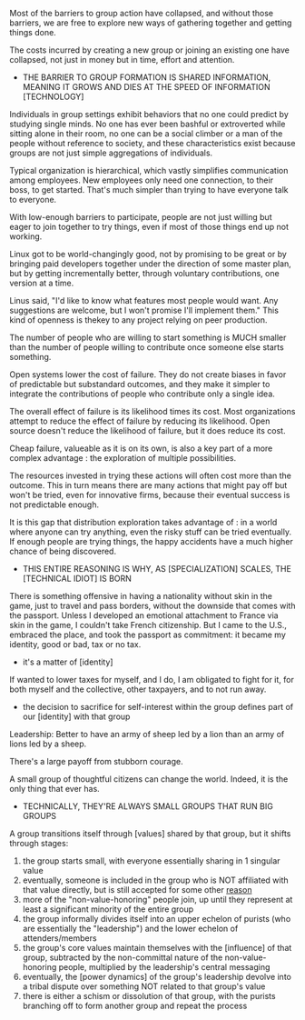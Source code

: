 
Most of the barriers to group action have collapsed, and without those barriers, we are free to explore new ways of gathering together and getting things done.

The costs incurred by creating a new group or joining an existing one have collapsed, not just in money but in time, effort and attention.
- THE BARRIER TO GROUP FORMATION IS SHARED INFORMATION, MEANING IT GROWS AND DIES AT THE SPEED OF INFORMATION [TECHNOLOGY]

Individuals in group settings exhibit behaviors that no one could predict by studying single minds. No one has ever been bashful or extroverted while sitting alone in their room, no one can be a social climber or a man of the people without reference to society, and these characteristics exist because groups are not just simple aggregations of individuals.

Typical organization is hierarchical, which vastly simplifies communication among employees. New employees only need one connection, to their boss, to get started. That's much simpler than trying to have everyone talk to everyone.

With low-enough barriers to participate, people are not just willing but eager to join together to try things, even if most of those things end up not working.

Linux got to be world-changingly good, not by promising to be great or by bringing paid developers together under the direction of some master plan, but by getting incrementally better, through voluntary contributions, one version at a time.

Linus said, "I'd like to know what features most people would want. Any suggestions are welcome, but I won't promise I'll implement them." This kind of openness is thekey to any project relying on peer production.

The number of people who are willing to start something is MUCH smaller than the number of people willing to contribute once someone else starts something.

Open systems lower the cost of failure. They do not create biases in favor of predictable but substandard outcomes, and they make it simpler to integrate the contributions of people who contribute only a single idea.

The overall effect of failure is its likelihood times its cost. Most organizations attempt to reduce the effect of failure by reducing its likelihood. Open source doesn't reduce the likelihood of failure, but it does reduce its cost.

Cheap failure, valueable as it is on its own, is also a key part of a more complex advantage : the exploration of multiple possibilities.

The resources invested in trying these actions will often cost more than the outcome. This in turn means there are many actions that might pay off but won't be tried, even for innovative firms, because their eventual success is not predictable enough.

It is this gap that distribution exploration takes advantage of : in a world where anyone can try anything, even the risky stuff can be tried eventually. If enough people are trying things, the happy accidents have a much higher chance of being discovered.
- THIS ENTIRE REASONING IS WHY, AS [SPECIALIZATION] SCALES, THE [TECHNICAL IDIOT] IS BORN

There is something offensive in having a nationality without skin in the game, just to travel and pass borders, without the downside that comes with the passport.
Unless I developed an emotional attachment to France via skin in the game, I couldn't take French citizenship.
But I came to the U.S., embraced the place, and took the passport as commitment: it became my identity, good or bad, tax or no tax.
- it's a matter of [identity]

If wanted to lower taxes for myself, and I do, I am obligated to fight for it, for both myself and the collective, other taxpayers, and to not run away.
- the decision to sacrifice for self-interest within the group defines part of our [identity] with that group

Leadership: Better to have an army of sheep led by a lion than an army of lions led by a sheep.

There's a large payoff from stubborn courage.

A small group of thoughtful citizens can change the world. Indeed, it is the only thing that ever has.
- TECHNICALLY, THEY'RE ALWAYS SMALL GROUPS THAT RUN BIG GROUPS

A group transitions itself through [values] shared by that group, but it shifts through stages:
1. the group starts small, with everyone essentially sharing in 1 singular value
2. eventually, someone is included in the group who is NOT affiliated with that value directly, but is still accepted for some other [reason](purpose)
3. more of the "non-value-honoring" people join, up until they represent at least a significant minority of the entire group
4. the group informally divides itself into an upper echelon of purists (who are essentially the "leadership") and the lower echelon of attenders/members
5. the group's core values maintain themselves with the [influence] of that group, subtracted by the non-committal nature of the non-value-honoring people, multiplied by the leadership's central messaging
6. eventually, the [power dynamics] of the group's leadership devolve into a tribal dispute over something NOT related to that group's value
7. there is either a schism or dissolution of that group, with the purists branching off to form another group and repeat the process
